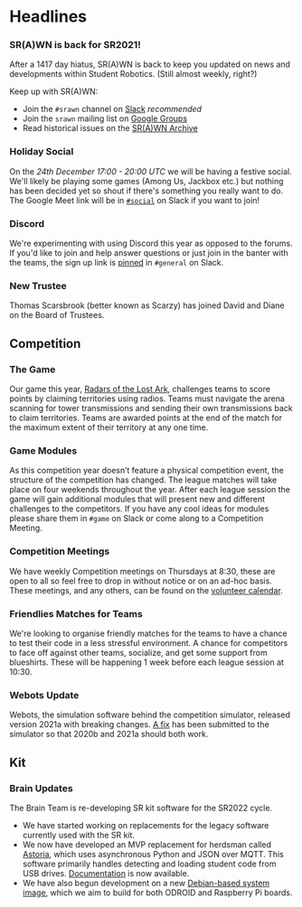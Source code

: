 # Headlines

### SR(A)WN is back for SR2021!

After a 1417 day hiatus, SR(A)WN is back to keep you updated on news and developments within Student Robotics. (Still almost weekly, right?)

Keep up with SR(A)WN:

- Join the `#srawn` channel on [Slack](https://app.slack.com/client/T0EEPF1LH/C01GBT8NMSN) _recommended_
- Join the `srawn` mailing list on [Google Groups](https://groups.google.com/g/srawn)
- Read historical issues on the [SR(A)WN Archive](https://studentrobotics.org/srawn)

### Holiday Social
On the _24th December 17:00 - 20:00 UTC_ we will be having a festive social. We'll likely be playing some games (Among Us, Jackbox etc.) but nothing has been decided yet so shout if there's something you really want to do. The Google Meet link will be in [`#social`](https://studentrobotics.slack.com/archives/CF94T25GU) on Slack if you want to join!

### Discord
We're experimenting with using Discord this year as opposed to the forums. If you'd like to join and help answer questions or just join in the banter with the teams, the sign up link is [pinned](https://studentrobotics.slack.com/archives/C0EEJ0ASY/p1607552491072100) in `#general` on Slack.

### New Trustee
Thomas Scarsbrook (better known as Scarzy) has joined David and Diane on the Board of Trustees.

## Competition

### The Game
Our game this year, [Radars of the Lost Ark](https://studentrobotics.org/docs/rules/), challenges teams to score points by claiming territories using radios. Teams must navigate the arena scanning for tower transmissions and sending their own transmissions back to claim territories. Teams are awarded points at the end of the match for the maximum extent of their territory at any one time.

### Game Modules
As this competition year doesn’t feature a physical competition event, the structure of the competition has changed. The league matches will take place on four weekends throughout the year. After each league session the game will gain additional modules that will present new and different challenges to the competitors. If you have any cool ideas for modules please share them in `#game` on Slack or come along to a Competition Meeting.

### Competition Meetings
We have weekly Competition meetings on Thursdays at 8:30, these are open to all so feel free to drop in without notice or on an ad-hoc basis. These meetings, and any others, can be found on the [volunteer calendar](https://studentrobotics.org/runbook/volunteering/calendars/).

### Friendlies Matches for Teams
We're looking to organise friendly matches for the teams to have a chance to test their code in a less stressful environment. A chance for competitors to face off against other teams, socialize, and get some support from blueshirts. These will be happening 1 week before each league session at 10:30.

### Webots Update

Webots, the simulation software behind the competition simulator, released version 2021a with breaking changes. [A fix](https://github.com/srobo/competition-simulator/pull/251) has been submitted to the simulator so that 2020b and 2021a should both work.

## Kit

### Brain Updates

The Brain Team is re-developing SR kit software for the SR2022 cycle.

- We have started working on replacements for the legacy software currently used with the SR kit.
- We now have developed an MVP replacement for herdsman called [Astoria](https://github.com/srobo/astoria), which uses asynchronous Python and JSON over MQTT. This software primarily handles detecting and loading student code from USB drives. [Documentation](https://srobo.github.io/astoria) is now available.
- We have also begun development on a new [Debian-based system image](https://github.com/srobo/robot-base), which we aim to build for both ODROID and Raspberry Pi boards.
